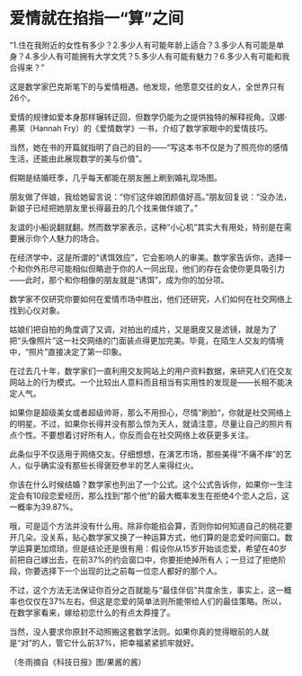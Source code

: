 # 爱情就在掐指一“算”之间

“1.住在我附近的女性有多少？2.多少人有可能年龄上适合？3.多少人有可能是单身？4.多少人有可能拥有大学文凭？5.多少人有可能有魅力？6.多少人有可能和我合得来？” 

这是数学家巴克斯笔下的与爱情相遇。他发现，他愿意交往的女人，全世界只有26个。 

爱情的规律如爱本身那样辗转迂回，但数学仍能为之提供独特的解释视角。汉娜·弗莱（Hannah Fry）的《爱情数学》一书，介绍了数学家眼中的爱情技巧。 

当然，她在书的开篇就指明了自己的目的——“写这本书不仅是为了照亮你的感情生活，还能由此展现数学的美与价值”。 

假期是结婚旺季，几乎每天都能在朋友圈上刷到婚礼现场图。 

朋友做了伴娘，我给她留言说：“你们这伴娘团颜值好高。”朋友回复说：“没办法，新娘子已经把她朋友里长得最丑的几个找来做伴娘了。” 

友谊的小船说翻就翻。然而数学家表示，这种“小心机”其实大有用处，特别是在需要展示你个人魅力的场合。 

在经济学中，这是所谓的“诱饵效应”，它会影响人的审美。数学家告诉你，选择一个和你外形尽可能相似但略逊于你的人一同出现，他们的存在会使你更具吸引力——此时，那个和你相像的朋友就是“诱饵”，成为你的加分项。 

数学家不仅研究你要如何在爱情市场中胜出，他们还研究，人们如何在社交网络上找到心仪对象。 

姑娘们把自拍的角度调了又调，对拍出的成片，又是磨皮又是滤镜，就是为了把“头像照片”这一社交网络的门面装点得更加完美。毕竟，在陌生人交友的情境中，“照片”直接决定了第一印象。 

在过去几十年，数学家们一直利用交友网站上的用户资料数据，来研究人们在交友网站上的行为模式。一个比较出人意料而且相当有实用性的发现是——长相不能决定人气。 

如果你是超级美女或者超级帅哥，那么不用担心，尽情“刷脸”，你就是社交网络上的明星。不过，如果你长得并没有那么惊为天人，就请注意，尽量让自己的照片有点个性。不要想着讨好所有人，你反而会在社交网络上收获更多关注。 

此条似乎不仅适用于网络交友。仔细想想，在演艺市场，那些美得“不痛不痒”的艺人，似乎确实没有那些长得褒贬参半的艺人来得红火。 

你该在什么时候结婚？数学家也列出了一个公式。这个公式告诉你，如果你一生注定会有10段恋爱经历，那么找到“那个他”的最大概率发生在拒绝4个恋人之后，这一概率为39.87%。 

哦，可是這个方法并没有什么用。除非你能掐会算，否则你如何知道自己的桃花要开几朵。没关系，贴心数学家又换了一种运算方式，他们算的是恋爱时间窗口。数学运算更加烦琐，但是结论还是很有用：假设你从15岁开始谈恋爱，希望在40岁前把自己嫁出去，在前37%的约会窗口中，你要拒绝掉所有人；一旦过了拒绝阶段，你要选择下一个出现的比之前每一位恋人都好的那个人。 

不过，这个方法无法保证你百分之百就能与“最佳伴侣”共度余生，事实上，这一概率也仅仅在37%左右。但这是恋爱的简单法则所能带给人们的最佳策略。所以，在数学家看来，嫁给初恋什么的有点太莽撞了。 

当然，没人要求你原封不动照搬这套数学法则。如果你真的觉得眼前的人就是“对”的人，管它什么前37%，把幸福紧紧抓牢就好。 

（冬雨摘自《科技日报》图/果酱的酱）